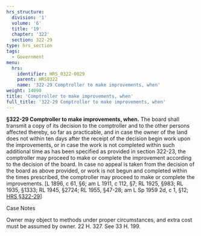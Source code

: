 ```yaml
---
hrs_structure:
  division: '1'
  volume: '6'
  title: '19'
  chapter: '322'
  section: 322-29
type: hrs_section
tags:
  - Government
menu:
  hrs:
    identifier: HRS_0322-0029
    parent: HRS0322
    name: '322-29 Comptroller to make improvements, when'
weight: 14090
title: 'Comptroller to make improvements, when'
full_title: '322-29 Comptroller to make improvements, when'
---
```

**§322-29 Comptroller to make improvements, when.** The board shall transmit a copy of its decision to the comptroller and to the other persons affected thereby, so far as practicable, and in case the owner of the land does not within ten days after the receipt of the decision begin work upon the improvements, or in case the work is not completed within such additional time as has been specified as provided in section 322-23, the comptroller may proceed to make or complete the improvement according to the decision of the board. In case no appeal is taken from the decision of the board as above provided, or work is not begun and completed within the times prescribed, the comptroller may proceed to make or complete the improvements. [L 1896, c 61, §6; am L 1911, c 112, §7; RL 1925, §983; RL 1935, §1333; RL 1945, §2724; RL 1955, §47-28; am L Sp 1959 2d, c 1, §12; [HRS §322-29](/title-19/chapter-322/section-322-29/)]

Case Notes

Owner may object to methods under proper circumstances, and extra cost must be assumed by owner. 22 H. 327\. See 33 H. 199.